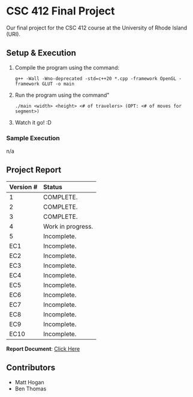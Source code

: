# CSC 412 Final Project

Our final project for the CSC 412 course at the University of Rhode Island (URI).

## Setup & Execution

1. Compile the program using the command:
   
   ``g++ -Wall -Wno-deprecated -std=c++20 *.cpp -framework OpenGL -framework GLUT -o main``
2. Run the program using the command"
   
   ``./main <width> <height> <# of travelers> (OPT: <# of moves for segment>)``
3. Watch it go! :D

### Sample Execution

n/a

## Project Report

| Version # | Status |
| :--- | :--- |
| 1 | COMPLETE. |
| 2 | COMPLETE. |
| 3 | COMPLETE. |
| 4 | Work in progress. |
| 5 | Incomplete. |
| EC1 | Incomplete. |
| EC2 | Incomplete. |
| EC3 | Incomplete. |
| EC4 | Incomplete. |
| EC5 | Incomplete. |
| EC6 | Incomplete. |
| EC7 | Incomplete. |
| EC8 | Incomplete. |
| EC9 | Incomplete. |
| EC10 | Incomplete. |

**Report Document**: [Click Here](https://docs.google.com/document/d/14JoR9pFftxTYR84h85z7gBj7KmjU0FPTZACrFsum8zM/edit?usp=sharing)

## Contributors

- Matt Hogan
- Ben Thomas
